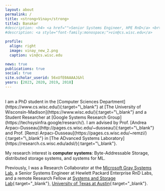 ```yaml
---
layout: about
permalink: /
title: <strong>Vinay</strong>
title2: Banakar
#description: <h4> <a href="">Senior Systems Engineer, HPE RnD</a> <br> <a href="">Remote Research Fellow, UT Austin</a> </h4>
#description: <a style="font-family:monospace;">vin@cs.wisc.edu</a>

profile:
  align: right
  image: vinay_new_2.png
  caption: vin@cs.wisc.edu

news: true
publications: true
social: true
site.scholar_userid: 56xUfE0AAAAJ&hl
years: [2023, 2020, 2019, 2018]
---
```


<!-- <h3><strong>Hello!</strong></h3> -->
<br>
I am a PhD student in the [Computer Sciences Department](https://www.cs.wisc.edu/){:target="\_blank"} at [The University of Wisconsin-Madison](https://www.wisc.edu/){:target="\_blank"} and a Student Researcher at [Google Systems Research Group](https://techsysinfra.google/research/). I am advised by Prof. [Andrea Arpacı-Dusseau](http://pages.cs.wisc.edu/~dusseau/){:target="\_blank"} and Prof. [Remzi Arpacı-Dusseau](https://pages.cs.wisc.edu/~remzi/){:target="\_blank"} in [The ADvanced Systems Laboratory](https://research.cs.wisc.edu/adsl/){:target="\_blank"}.

My research interest is **computer systems**: Byte-Addressable Storage, distributed storage systems, and systems for ML.

Previously, I was a Research Collaborator at the [Microsoft Gray Systems Lab](https://www.microsoft.com/en-us/research/group/gray-systems-lab/), a Senior Systems Engineer at Hewlett Packard Enterprise RnD Labs, and a remote Research Fellow at [Systems and Storage Lab](https://utsaslab.github.io/){:target="\_blank"}, [University of Texas at Austin](https://www.cs.utexas.edu/){:target="\_blank"}. 

<!-- I have had the pleasure collaborating with [Dr. Kimberly Keeton](https://en.wikipedia.org/wiki/Kimberly_Keeton){:target="\_blank"} [[Gen-Z persistent fabric-attached memory](http://openfam.github.io/){:target="\_blank"}], [Prof. Supreeth Shastri](https://homepage.cs.uiowa.edu/~sshastri/){:target="\_blank"} and [Prof. Arun Kumar](http://cseweb.ucsd.edu/~arunkk/){:target="\_blank"} [[GDPRBench](https://www.gdprbench.org/){:target="\_blank"}]. -->


<!-- data privacy and large scale resource (compute, network and storage) orchestration in datacenters. Especially, my recent work focuses on designing and building benchmarks for persistent fabric attached memory architecture, determining the impact of privacy regulations on storage system’s design and performance by building a benchmarking tool, and finally designing and implementing intent driven hardware provisioning and placement algorithms. -->